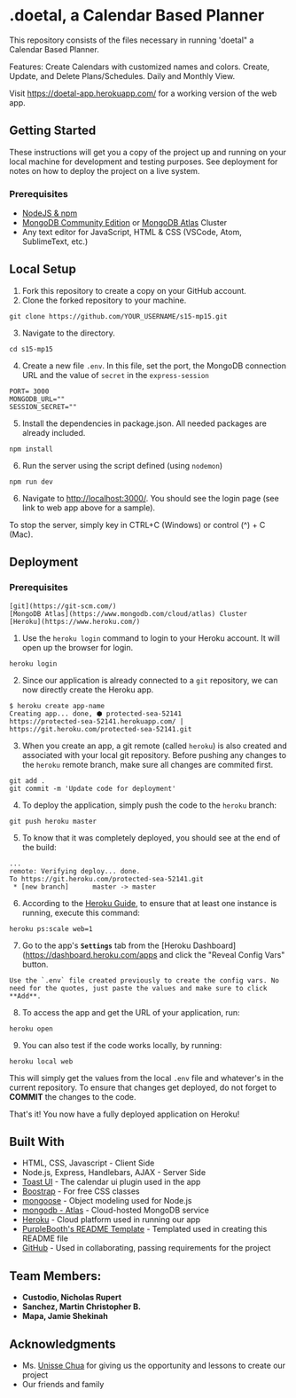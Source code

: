 # .doetal, a Calendar Based Planner

This repository consists of the files necessary in running 'doetal" a Calendar Based Planner.

Features:
Create Calendars with customized names and colors.
Create, Update, and Delete Plans/Schedules.
Daily and Monthly View.

Visit https://doetal-app.herokuapp.com/ for a working version of the web app.


## Getting Started

These instructions will get you a copy of the project up and running on your local machine for development and testing purposes. See deployment for notes on how to deploy the project on a live system.

### Prerequisites

* [NodeJS & npm](https://www.npmjs.com/get-npm)
* [MongoDB Community Edition](https://docs.mongodb.com/manual/administration/install-community/) or [MongoDB Atlas](https://www.mongodb.com/cloud/atlas) Cluster
* Any text editor for JavaScript, HTML & CSS (VSCode, Atom, SublimeText, etc.)

## Local Setup
1. Fork this repository to create a copy on your GitHub account.
2. Clone the forked repository to your machine.
  ```shell
  git clone https://github.com/YOUR_USERNAME/s15-mp15.git
  ```
3. Navigate to the directory.
  ```shell
  cd s15-mp15
  ```
4. Create a new file `.env`. In this file, set the port, the MongoDB connection URL and the value of `secret` in the `express-session`

```dotenv
PORT= 3000
MONGODB_URL=""
SESSION_SECRET=""
```
5. Install the dependencies in package.json. All needed packages are already included.
  ```shell
  npm install
  ```
6. Run the server using the script defined (using `nodemon`)
  ```shell
  npm run dev
   ```
6. Navigate to [http://localhost:3000/](http://localhost:3000/). You should see the login page (see link to web app above for a sample).
  
To stop the server, simply key in CTRL+C (Windows) or control (^) + C (Mac).


## Deployment

### Prerequisites
```
[git](https://git-scm.com/)
[MongoDB Atlas](https://www.mongodb.com/cloud/atlas) Cluster
[Heroku](https://www.heroku.com/)
```
1. Use the `heroku login` command to login to your Heroku account. It will open up the browser for login.
```shell
heroku login
```
2. Since our application is already connected to a `git` repository, we can now directly create the Heroku app.
```shell
$ heroku create app-name
Creating app... done, ⬢ protected-sea-52141
https://protected-sea-52141.herokuapp.com/ | https://git.heroku.com/protected-sea-52141.git
```
3. When you create an app, a git remote (called `heroku`) is also created and associated with your local git repository. Before pushing any changes to the `heroku` remote branch, make sure all changes are commited first.
```shell
git add .
git commit -m 'Update code for deployment'
```
4. To deploy the application, simply push the code to the `heroku` branch:
```shell
git push heroku master
```
5. To know that it was completely deployed, you should see at the end of the build:
```
...
remote: Verifying deploy... done.
To https://git.heroku.com/protected-sea-52141.git
 * [new branch]      master -> master
```
6. According to the [Heroku Guide](https://devcenter.heroku.com/articles/getting-started-with-nodejs?singlepage=true#deploy-the-app), to ensure that at least one instance is running, execute this command:
```shell
heroku ps:scale web=1
```
7. Go to the app's **`Settings`** tab from the [Heroku Dashboard](https://dashboard.heroku.com/apps and click the "Reveal Config Vars" button.
```
Use the `.env` file created previously to create the config vars. No need for the quotes, just paste the values and make sure to click **Add**.
```
8. To access the app and get the URL of your application, run:
```shell
heroku open
```
9. You can also test if the code works locally, by running:
```shell
heroku local web
```
This will simply get the values from the local `.env` file and whatever's in the current repository. To ensure that changes get deployed, do not forget to **COMMIT** the changes to the code.

That's it! You now have a fully deployed application on Heroku!

## Built With

* HTML, CSS, Javascript - Client Side
* Node.js, Express, Handlebars, AJAX - Server Side
* [Toast UI](https://ui.toast.com/tui-calendar/) - The calendar ui plugin used in the app
* [Boostrap](https://getbootstrap.com/) - For free CSS classes
* [mongoose](https://mongoosejs.com/) - Object modeling used for Node.js
* [mongodb - Atlas](https://www.mongodb.com/) - Cloud-hosted MongoDB service
* [Heroku](https://dashboard.heroku.com/) - Cloud platform used in running our app
* [PurpleBooth's README Template](https://gist.github.com/PurpleBooth/109311bb0361f32d87a2) - Templated used in creating this README file
* [GitHub](https://github.com/) - Used in collaborating, passing requirements for the project

## Team Members:

* **Custodio, Nicholas Rupert**
* **Sanchez, Martin Christopher B.**
* **Mapa, Jamie Shekinah** 

## Acknowledgments

* Ms. [Unisse Chua](https://ph.linkedin.com/in/unissechua) for giving us the opportunity and lessons to create our project
* Our friends and family

